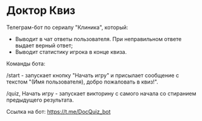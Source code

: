 # Доктор Квиз
Телеграм-бот по сериалу "Клиника", который:
- Выводит в чат ответы пользователя. При неправильном ответе выдает верный ответ;
- Выводит статистику игрока в конце квиза.

Команды бота:

/start - запускает кнопку "Начать игру" и присылает сообщение с текстом "(Имя пользователя), добро пожаловать в квиз!".

/quiz, Начать игру - запускает викторину с самого начала со стиранием предыдущего результата.

Ссылка на бот: https://t.me/DocQuiz_bot
